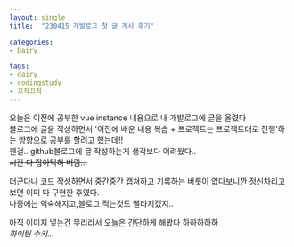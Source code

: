 ```yaml
---
layout: single
title:  "230415 개발로그 첫 글 게시 후기"

categories: 
- Dairy

tags: 
- dairy
- codingstudy
- 끄적끄적      
---
```


오늘은 이전에 공부한 vue instance 내용으로 내 개발로그에 글을 올렸다
<br>블로그에 글을 작성하면서 '이전에 배운 내용 복습 + 프로젝트는 프로젝트대로 진행'하는 방향으로 공부를 할려고 했는데!!
<br>웬걸.. github블로그에 글 작성하는게 생각보다 어려웠다..
<br>~~시간 다 잡아먹혀 버림...~~

더군다나 코드 작성하면서 중간중간 캡쳐하고 기록하는 버릇이 없다보니깐 정신차리고 보면 이미 다 구현한 후였다.
<br>나중에는 익숙해지고,블로그 적는것도 빨라지겠지..

아직 이미지 넣는건 무리라서 오늘은 간단하게 해봤다 하하하하하
<br>*화이팅 수키...*

